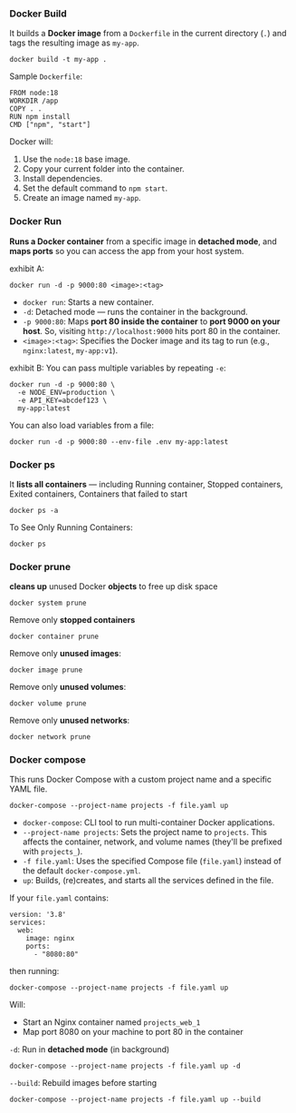 
### Docker Build

It builds a **Docker image** from a `Dockerfile` in the current directory (`.`) and tags the resulting image as `my-app`.


```
docker build -t my-app .
```

Sample `Dockerfile`:

```
FROM node:18
WORKDIR /app
COPY . .
RUN npm install
CMD ["npm", "start"]
```

Docker will:

1. Use the `node:18` base image.
2. Copy your current folder into the container.
3. Install dependencies.
4. Set the default command to `npm start`.
5. Create an image named `my-app`.


### Docker Run 

**Runs a Docker container** from a specific image in **detached mode**, and **maps ports** so you can access the app from your host system.

exhibit A: 
```
docker run -d -p 9000:80 <image>:<tag>
```

- `docker run`: Starts a new container.
- `-d`: Detached mode — runs the container in the background.
- `-p 9000:80`: Maps **port 80 inside the container** to **port 9000 on your host**. So, visiting `http://localhost:9000` hits port 80 in the container.
- `<image>:<tag>`: Specifies the Docker image and its tag to run (e.g., `nginx:latest`, `my-app:v1`).

exhibit B:
You can pass multiple variables by repeating `-e`:

```
docker run -d -p 9000:80 \
  -e NODE_ENV=production \
  -e API_KEY=abcdef123 \
  my-app:latest
```


You can also load variables from a file:

```
docker run -d -p 9000:80 --env-file .env my-app:latest
```


### Docker ps

It **lists all containers** — including Running container, Stopped containers, Exited containers, Containers that failed to start


```
docker ps -a
```


To See Only Running Containers:

```
docker ps
```


### Docker prune

**cleans up** unused Docker **objects** to free up disk space

```
docker system prune
```

Remove only **stopped containers**

```
docker container prune
```

Remove only **unused images**:

```
docker image prune
```

Remove only **unused volumes**:

```
docker volume prune
```

Remove only **unused networks**:
```
docker network prune
```


### Docker compose

This runs Docker Compose with a custom project name and a specific YAML file.

```
docker-compose --project-name projects -f file.yaml up
```

- `docker-compose`: CLI tool to run multi-container Docker applications.
- `--project-name projects`: Sets the project name to `projects`. This affects the container, network, and volume names (they'll be prefixed with `projects_`).
- `-f file.yaml`: Uses the specified Compose file (`file.yaml`) instead of the default `docker-compose.yml`.
- `up`: Builds, (re)creates, and starts all the services defined in the file.

 If your `file.yaml` contains:
 
```
version: '3.8'
services:
  web:
    image: nginx
    ports:
      - "8080:80"
```

then running:

```
docker-compose --project-name projects -f file.yaml up
```

Will:
- Start an Nginx container named `projects_web_1`
- Map port 8080 on your machine to port 80 in the container

`-d`: Run in **detached mode** (in background)

```
docker-compose --project-name projects -f file.yaml up -d
```

`--build`: Rebuild images before starting

```
docker-compose --project-name projects -f file.yaml up --build
```
